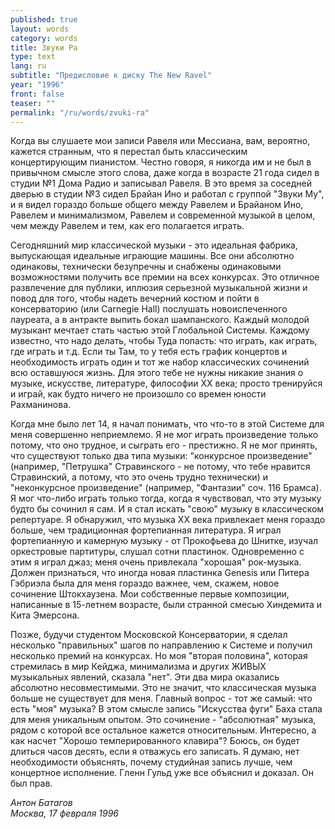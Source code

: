```yaml
---
published: true
layout: words
category: words
title: Звуки Ра
type: text
lang: ru
subtitle: "Предисловие к диску The New Ravel"
year: "1996"
front: false
teaser: ""
permalink: "/ru/words/zvuki-ra"
---
```


Когда вы слушаете мои записи Равеля или Мессиана, вам, вероятно, кажется странным, что я перестал быть классическим концертирующим пианистом. Честно говоря, я никогда им и не был в привычном смысле этого слова, даже когда в возрасте 21 года сидел в студии №1 Дома Радио и записывал Равеля. В это время за соседней дверью в студии №3 сидел Брайан Ино и работал с группой "Звуки Му", и я видел гораздо больше общего между Равелем и Брайаном Ино, Равелем и минимализмом, Равелем и современной музыкой в целом, чем между Равелем и тем, как его полагается играть.

Сегодняшний мир классической музыки - это идеальная фабрика, выпускающая идеальные играющие машины. Все они абсолютно одинаковы, технически безупречны и снабжены одинаковыми возможностями получить все премии на всех конкурсах. Это отличное развлечение для публики, иллюзия серьезной музыкальной жизни и повод для того, чтобы надеть вечерний костюм и пойти в консерваторию (или Carnegie Hall) послушать новоиспеченного лауреата, а в антракте выпить бокал шампанского. Каждый молодой музыкант мечтает стать частью этой Глобальной Системы. Каждому известно, что надо делать, чтобы Туда попасть: что играть, как играть, где играть и т.д. Если ты Там, то у тебя есть график концертов и необходимость играть один и тот же набор классических сочинений всю оставшуюся жизнь. Для этого тебе не нужны никакие знания о музыке, искусстве, литературе, философии ХХ века; просто тренируйся и играй, как будто ничего не произошло со времен юности Рахманинова.

Когда мне было лет 14, я начал понимать, что что-то в этой Системе для меня совершенно неприемлемо. Я не мог играть произведение только потому, что оно трудное, и сыграть его - престижно. Я не мог принять, что существуют только два типа музыки: "конкурсное произведение" (например, "Петрушка" Стравинского - не потому, что тебе нравится Стравинский, а потому, что это очень трудно технически) и "неконкурсное произведение" (например, "Фантазии" соч. 116 Брамса). Я мог что-либо играть только тогда, когда я чувствовал, что эту музыку будто бы сочинил я сам. И я стал искать "свою" музыку в классическом репертуаре. Я обнаружил, что музыка ХХ века привлекает меня гораздо больше, чем традиционная фортепианная литература. Я играл фортепианную и камерную музыку - от Прокофьева до Шнитке, изучал оркестровые партитуры, слушал сотни пластинок. Одновременно с этим я играл джаз; меня очень привлекала "хорошая" рок-музыка. Должен признаться, что иногда новая пластинка Genesis или Питера Гэбриэла была для меня гораздо важнее, чем, скажем, новое сочинение Штокхаузена. Мои собственные первые композиции, написанные в 15-летнем возрасте, были странной смесью Хиндемита и Кита Эмерсона.

Позже, будучи студентом Московской Консерватории, я сделал несколько "правильных" шагов по направлению к Системе и получил несколько премий на конкурсах. Но моя "вторая половина", которая стремилась в мир Кейджа, минимализма и других ЖИВЫХ музыкальных явлений, сказала "нет". Эти два мира оказались абсолютно несовместимыми. Это не значит, что классическая музыка больше не существует для меня. Главный вопрос - тот же самый: что есть "моя" музыка? В этом смысле запись "Искусства фуги" Баха стала для меня уникальным опытом. Это сочинение - "абсолютная" музыка, рядом с которой все остальное кажется относительным. Интересно, а как насчет "Хорошо темперированного клавира"? Боюсь, он будет длиться часов десять, если я отважусь его записать. Я думаю, нет необходимости объяснять, почему студийная запись лучше, чем концертное исполнение. Гленн Гульд уже все объяснил и доказал. Он был прав.

_Антон Батагов_  
_Москва, 17 февраля 1996_
